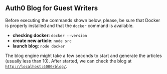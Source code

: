 ## Auth0 Blog for Guest Writers

Before executing the commands shown below, please, be sure that Docker is properly installed and that the `docker`
command is available.

- **checking docker:** `docker --version`
- **create new article**: `node src`
- **launch blog**: `node docker`

The blog engine might take a few seconds to start and generate the articles (usually less than 10). After started, we
can check the blog at [`http://localhost:4000/blog/`](http://localhost:4000/blog/).